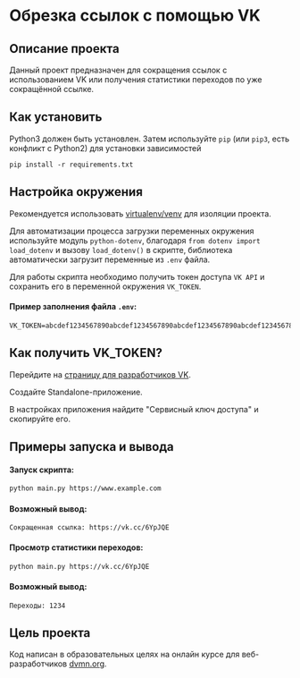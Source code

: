 # Обрезка ссылок с помощью VK

## Описание проекта

Данный проект предназначен для сокращения ссылок с использованием VK или получения статистики переходов по уже сокращённой ссылке.


## Как установить 

Python3 должен быть установлен. Затем используйте `pip` (или `pip3`, есть конфликт с Python2) для установки зависимостей
```
pip install -r requirements.txt  
```

## Настройка окружения
Рекомендуется использовать [virtualenv/venv](https://docs.python.org/3/library/venv.html) для изоляции проекта. 

Для автоматизации процесса загрузки переменных окружения используйте модуль `python-dotenv`, благодаря `from dotenv import load_dotenv` и вызову `load_dotenv()` в скрипте, библиотека автоматически загрузит переменные из `.env` файла.

Для работы скрипта необходимо получить токен доступа `VK API` и сохранить его в переменной окружения `VK_TOKEN`.

#### Пример заполнения файла `.env`:

```
VK_TOKEN=abcdef1234567890abcdef1234567890abcdef1234567890abcdef1234567890
```
## Как получить VK_TOKEN?

Перейдите на [страницу для разработчиков VK](https://vk.com/dev).

Создайте Standalone-приложение.

В настройках приложения найдите "Сервисный ключ доступа" и скопируйте его.


## Примеры запуска и вывода

#### Запуск скрипта:

```bash
python main.py https://www.example.com

```

#### Возможный вывод:

```
Сокращенная ссылка: https://vk.cc/6YpJQE

```

#### Просмотр статистики переходов:
```bash
python main.py https://vk.cc/6YpJQE
```

#### Возможный вывод:

```
Переходы: 1234
```


## Цель проекта


Код написан в образовательных целях на онлайн курсе для веб-разработчиков [dvmn.org](https://dvmn.org/).